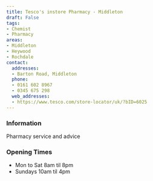 ```yaml
---
title: Tesco's instore Pharmacy - Middleton
draft: False
tags:
- Chemist
- Pharmacy
areas:
- Middleton
- Heywood
- Rochdale
contact:
  addresses:
  - Barton Road, Middleton
  phone:
  - 0161 602 8967
  - 0345 675 298
  web_addresses:
  - https://www.tesco.com/store-locator/uk/?bID=6025
---
```


### Information
Pharmacy service and advice

### Opening Times
- Mon to Sat  8am til 8pm
- Sundays  10am til 4pm